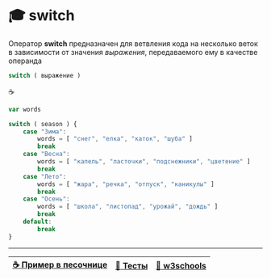 # 🎓 switch

Оператор  **switch** предназначен для ветвления кода на несколько веток в зависимости от значения *выражения*, 
передаваемого ему в качестве операнда

```javascript
switch ( выражение )
```

:coffee:

```javascript
var words

switch ( season ) {
    case "Зима":
        words = [ "снег", "елка", "каток", "шуба" ]
        break
    case "Весна":
        words = [ "капель", "ласточки", "подснежники", "цветение" ]
        break
    case "Лето":
        words = [ "жара", "речка", "отпуск", "каникулы" ]
        break
    case "Осень":
        words = [ "школа", "листопад", "урожай", "дождь" ]
        break
    default:
        break
}
```

***

| [:coffee: Пример в песочнице](https://jsfiddle.net/garevna/g4roemnL/27/) | [:briefcase: **Тесты**](https://garevna.github.io/js-quiz/#switch) | [:link: w3schools](https://www.w3schools.com/js/js_switch.asp) |
|-|-|-|
